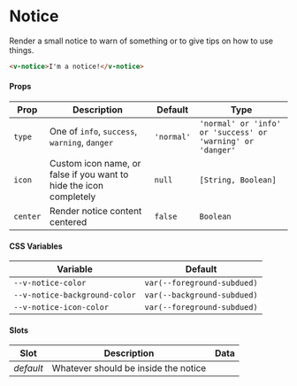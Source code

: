 # Notice

Render a small notice to warn of something or to give tips on how to use things.

```html
<v-notice>I'm a notice!</v-notice>
```

#### Props

| Prop     | Description                                                        | Default    | Type                                                       |
| -------- | ------------------------------------------------------------------ | ---------- | ---------------------------------------------------------- |
| `type`   | One of `info`, `success`, `warning`, `danger`                      | `'normal'` | `'normal' or 'info' or 'success' or 'warning' or 'danger'` |
| `icon`   | Custom icon name, or false if you want to hide the icon completely | `null`     | `[String, Boolean]`                                        |
| `center` | Render notice content centered                                     | `false`    | `Boolean`                                                  |

#### CSS Variables

| Variable                      | Default                     |
| ----------------------------- | --------------------------- |
| `--v-notice-color`            | `var(--foreground-subdued)` |
| `--v-notice-background-color` | `var(--background-subdued)` |
| `--v-notice-icon-color`       | `var(--foreground-subdued)` |

#### Slots

| Slot      | Description                          | Data |
| --------- | ------------------------------------ | ---- |
| _default_ | Whatever should be inside the notice |      |
